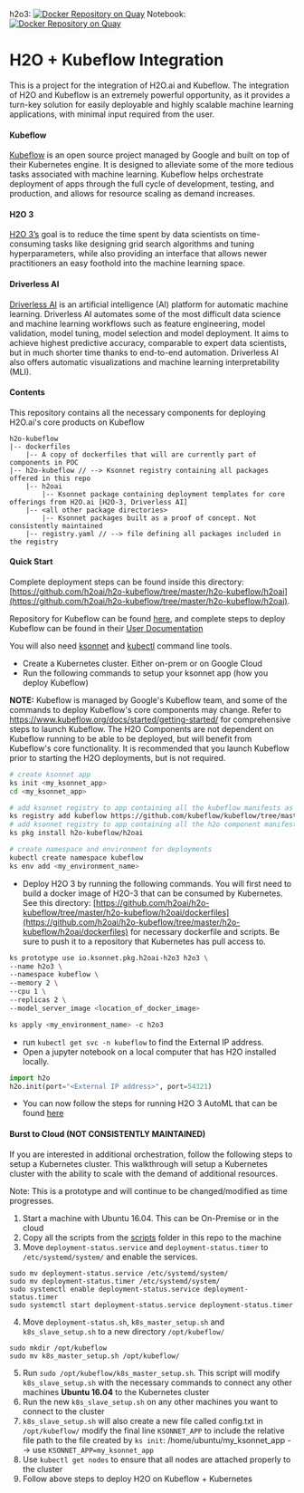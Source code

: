 h2o3: [![Docker Repository on Quay](https://quay.io/repository/fjudith/h2o3/status "Docker Repository on Quay")](https://quay.io/repository/fjudith/h2o3) Notebook: [![Docker Repository on Quay](https://quay.io/repository/fjudith/h2o-kubeflow-notebook/status "Docker Repository on Quay")](https://quay.io/repository/fjudith/h2o-kubeflow-notebook)

# H2O + Kubeflow Integration

This is a project for the integration of H2O.ai and Kubeflow. The integration of H2O and Kubeflow is an extremely powerful opportunity, as it provides a turn-key solution for easily deployable and highly scalable machine learning applications, with minimal input required from the user.

#### Kubeflow
[Kubeflow](https://github.com/kubeflow/kubeflow) is an open source project managed by Google and built on top of their Kubernetes engine. It is designed to alleviate some of the more tedious tasks associated with machine learning. Kubeflow helps orchestrate deployment of apps through the full cycle of development, testing, and production, and allows for resource scaling as demand increases.

#### H2O 3
[H2O 3’s](http://docs.h2o.ai/h2o/latest-stable/h2o-docs/index.html) goal is to reduce the time spent by data scientists on time-consuming tasks like designing grid search algorithms and tuning hyperparameters, while also providing an interface that allows newer practitioners an easy foothold into the machine learning space.

#### Driverless AI
[Driverless AI](http://docs.h2o.ai/driverless-ai/latest-stable/docs/userguide/index.html) is an artificial intelligence (AI) platform for automatic machine learning. Driverless AI automates some of the most difficult data science and machine learning workflows such as feature engineering, model validation, model tuning, model selection and model deployment. It aims to achieve highest predictive accuracy, comparable to expert data scientists, but in much shorter time thanks to end-to-end automation. Driverless AI also offers automatic visualizations and machine learning interpretability (MLI).

#### Contents
This repository contains all the necessary components for deploying H2O.ai's core products on Kubeflow

```
h2o-kubeflow
|-- dockerfiles
    |-- A copy of dockerfiles that will are currently part of components in POC
|-- h2o-kubeflow // --> Ksonnet registry containing all packages offered in this repo
    |-- h2oai
        |-- Ksonnet package containing deployment templates for core offerings from H2O.ai [H2O-3, Driverless AI]
    |-- <all other package directories>
        |-- Ksonnet packages built as a proof of concept. Not consistently maintained
    |-- registry.yaml // --> file defining all packages included in the registry
```

#### Quick Start
Complete deployment steps can be found inside this directory: [https://github.com/h2oai/h2o-kubeflow/tree/master/h2o-kubeflow/h2oai](https://github.com/h2oai/h2o-kubeflow/tree/master/h2o-kubeflow/h2oai).

Repository for Kubeflow can be found [here](https://github.com/kubeflow/kubeflow), and complete steps to deploy Kubeflow can be found in their [User Documentation](https://www.kubeflow.org/docs/started/getting-started/)

You will also need [ksonnet](https://ksonnet.io) and [kubectl](https://kubernetes.io/docs/tasks/tools/install-kubectl/) command line tools.

- Create a Kubernetes cluster. Either on-prem or on Google Cloud
- Run the following commands to setup your ksonnet app (how you deploy Kubeflow)

**NOTE:** Kubeflow is managed by Google's Kubeflow team, and some of the commands to deploy Kubeflow's core components may change. Refer to https://www.kubeflow.org/docs/started/getting-started/ for comprehensive steps to launch Kubeflow. The H2O Components are not dependent on Kubeflow running to be able to be deployed, but will benefit from Kubeflow's core functionality. It is recommended that you launch Kubeflow prior to starting the H2O deployments, but is not required.

```bash
# create ksonnet app
ks init <my_ksonnet_app>
cd <my_ksonnet_app>

# add ksonnet registry to app containing all the kubeflow manifests as maintained by Google Kubeflow team
ks registry add kubeflow https://github.com/kubeflow/kubeflow/tree/master/kubeflow
# add ksonnet registry to app containing all the h2o component manifests
ks pkg install h2o-kubeflow/h2oai

# create namespace and environment for deployments
kubectl create namespace kubeflow
ks env add <my_environment_name>
```

- Deploy H2O 3 by running the following commands. You will first need to build a docker image of H2O-3 that can be consumed by Kubernetes. See this directory: [https://github.com/h2oai/h2o-kubeflow/tree/master/h2o-kubeflow/h2oai/dockerfiles](https://github.com/h2oai/h2o-kubeflow/tree/master/h2o-kubeflow/h2oai/dockerfiles) for necessary dockerfile and scripts. Be sure to push it to a repository that Kubernetes has pull access to.

```bash
ks prototype use io.ksonnet.pkg.h2oai-h2o3 h2o3 \
--name h2o3 \
--namespace kubeflow \
--memory 2 \
--cpu 1 \
--replicas 2 \
--model_server_image <location_of_docker_image>

ks apply <my_environment_name> -c h2o3
```
- run `kubectl get svc -n kubeflow` to find the External IP address.
- Open a jupyter notebook on a local computer that has H2O installed locally.

```python
import h2o
h2o.init(port="<External IP address>", port=54321)
```
- You can now follow the steps for running H2O 3 AutoML that can be found [here](http://docs.h2o.ai/h2o/latest-stable/h2o-docs/automl.html)

#### Burst to Cloud (NOT CONSISTENTLY MAINTAINED)

If you are interested in additional orchestration, follow the following steps to setup a Kubernetes cluster. This walkthrough will setup a Kubernetes cluster with the ability to scale with the demand of additional resources.

Note: This is a prototype and will continue to be changed/modified as time progresses.

1. Start a machine with Ubuntu 16.04. This can be On-Premise or in the cloud
2. Copy all the scripts from the [scripts](https://github.com/h2oai/h2o-kubeflow/tree/master/scripts) folder in this repo to the machine
3. Move `deployment-status.service` and `deployment-status.timer` to `/etc/systemd/system/` and enable the services.
 ```
 sudo mv deployment-status.service /etc/systemd/system/
 sudo mv deployment-status.timer /etc/systemd/system/
 sudo systemctl enable deployment-status.service deployment-status.timer
 sudo systemctl start deployment-status.service deployment-status.timer
 ```
4. Move `deployment-status.sh`, `k8s_master_setup.sh` and `k8s_slave_setup.sh` to a new directory `/opt/kubeflow/`
```
sudo mkdir /opt/kubeflow
sudo mv k8s_master_setup.sh /opt/kubeflow/
```
5. Run `sudo /opt/kubeflow/k8s_master_setup.sh`. This script will modify `k8s_slave_setup.sh` with the necessary commands to connect any other machines __Ubuntu 16.04__ to the Kubernetes cluster
6. Run the new `k8s_slave_setup.sh` on any other machines you want to connect to the cluster
7. `k8s_slave_setup.sh` will also create a new file called config.txt in `/opt/kubeflow/` modify the final line `KSONNET_APP` to include the relative file path to the file created by `ks init`: /home/ubuntu/my_ksonnet_app --> use `KSONNET_APP=my_ksonnet_app`
8. Use `kubectl get nodes` to ensure that all nodes are attached properly to the cluster
9. Follow above steps to deploy H2O on Kubeflow + Kubernetes
